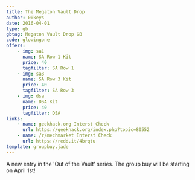 ```yaml
---
title: The Megaton Vault Drop
author: 00keys
date: 2016-04-01
type: gb
gbtag: Megaton Vault Drop GB
code: glowingone
offers:
    - img: sa1
      name: SA Row 1 Kit
      price: 40
      tagfilter: SA Row 1
    - img: sa3
      name: SA Row 3 Kit
      price: 40
      tagfilter: SA Row 3
    - img: dsa
      name: DSA Kit
      price: 40
      tagfilter: DSA
links:
    - name: geekhack.org Interst Check
      url: https://geekhack.org/index.php?topic=80552
    - name: /r/mechmarket Interst Check
      url: https://redd.it/4brqtu
template: groupbuy.jade
---
```


A new entry in the 'Out of the Vault' series. The group buy will be starting on April 1st!

<span class="more"> 
